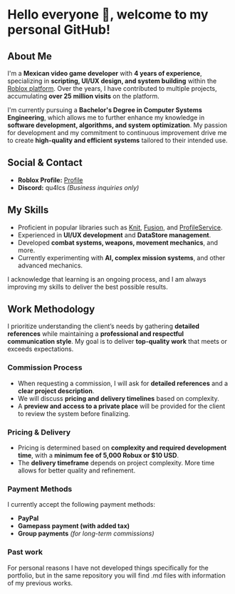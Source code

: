 # **Hello everyone 👋, welcome to my personal GitHub!**  

## About Me  
I'm a **Mexican video game developer** with **4 years of experience**, specializing in **scripting, UI/UX design, and system building** within the [Roblox platform](https://www.roblox.com/). Over the years, I have contributed to multiple projects, accumulating **over 25 million visits** on the platform.  

I'm currently pursuing a **Bachelor's Degree in Computer Systems Engineering**, which allows me to further enhance my knowledge in **software development, algorithms, and system optimization**. My passion for development and my commitment to continuous improvement drive me to create **high-quality and efficient systems** tailored to their intended use.  

## Social & Contact  
- **Roblox Profile:** [Profile](https://www.roblox.com/users/2255195190/)  
- **Discord:** qu4lcs *(Business inquiries only)*  

## My Skills  
- Proficient in popular libraries such as [Knit](https://sleitnick.github.io/Knit/), [Fusion](https://elttob.uk/Fusion/0.3/), and [ProfileService](https://madstudioroblox.github.io/ProfileService/).  
- Experienced in **UI/UX development** and **DataStore management**.  
- Developed **combat systems, weapons, movement mechanics**, and more.  
- Currently experimenting with **AI, complex mission systems**, and other advanced mechanics.  

I acknowledge that learning is an ongoing process, and I am always improving my skills to deliver the best possible results.  

## Work Methodology  
I prioritize understanding the client’s needs by gathering **detailed references** while maintaining a **professional and respectful communication style**. My goal is to deliver **top-quality work** that meets or exceeds expectations.  

### Commission Process  
- When requesting a commission, I will ask for **detailed references** and a **clear project description**.  
- We will discuss **pricing and delivery timelines** based on complexity.  
- A **preview and access to a private place** will be provided for the client to review the system before finalizing.  

### Pricing & Delivery  
- Pricing is determined based on **complexity and required development time**, with a **minimum fee of 5,000 Robux or $10 USD**.  
- The **delivery timeframe** depends on project complexity. More time allows for better quality and refinement.  

### Payment Methods  
I currently accept the following payment methods:  
- **PayPal**  
- **Gamepass payment (with added tax)**  
- **Group payments** *(for long-term commissions)*  

### Past work
For personal reasons I have not developed things specifically for the portfolio, but in the same repository you will find .md files with information of my previous works.
